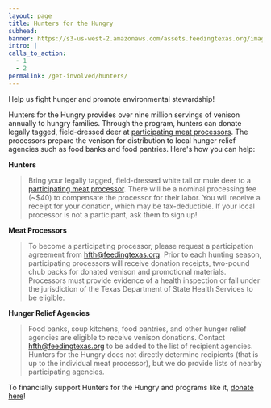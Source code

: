 ```yaml
---
layout: page
title: Hunters for the Hungry
subhead:
banner: https://s3-us-west-2.amazonaws.com/assets.feedingtexas.org/images/banners/Hunter-for-the-Hungry-Banner.png
intro: |
calls_to_action:
  - 1
  - 2
permalink: /get-involved/hunters/
---
```

Help us fight hunger and promote environmental stewardship! 

Hunters for the Hungry provides over nine million servings of venison annually to hungry families. Through the program, hunters can donate legally tagged, field-dressed deer at [participating meat processors](list). The processors prepare the venison for distribution to local hunger relief agencies such as food banks and food pantries. Here's how you can help:    

**Hunters**    
> Bring your legally tagged, field-dressed white tail or mule deer to a [participating meat processor](list). There will be a nominal processing fee (~$40) to compensate the processor for their labor. You will receive a receipt for your donation, which may be tax-deductible. If your local processor is not a participant, ask them to sign up!

**Meat Processors**    
> To become a participating processor, please request a participation agreement from hfth@feedingtexas.org. Prior to each hunting season, participating processors will receive donation receipts, two-pound chub packs for donated venison and promotional materials. Processors must provide evidence of a health inspection or fall under the jurisdiction of the Texas Department of State Health Services to be eligible.

**Hunger Relief Agencies**    
> Food banks, soup kitchens, food pantries, and other hunger relief agencies are eligible to receive venison donations. Contact hfth@feedingtexas.org to be added to the list of recipient agencies. Hunters for the Hungry does not directly determine recipients (that is up to the individual meat processor), but we do provide lists of nearby participating agencies.

To financially support Hunters for the Hungry and programs like it, [donate here](https://donatenow.networkforgood.org/feeding-texas)!
